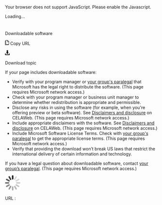 Your browser does not support JavaScript. Please enable the Javascript.

Loading...

# 

Downloadable software

![Copy URL](downloadable-software_files/Copy.png)
Copy URL

![Download](downloadable-software_files/Download.png)

Download topic

If your page includes downloadable software:

  - Verify with your program manager or [your group's paralegal](https://microsoft.sharepoint.com/sites/lcaweb/Pages/Applications/LegalContact.aspx) that Microsoft has the legal right to distribute the software. (This page requires Microsoft network access.)
  - Check
    with your program manager or business unit manager
    to determine whether redistribution is appropriate and
    permissible.
  - Disclose any risks in using the software (for example, when you're offering preview or beta software). See [Disclaimers and disclosure](https://microsoft.sharepoint.com/sites/LCAWeb/Home/Marketing/Marketing-and-Advertising-Content/Disclaimers) on CELAWeb. (This page requires Microsoft network access.)
  - Include appropriate disclaimers with the software. See [Disclaimers and disclosure](https://microsoft.sharepoint.com/sites/LCAWeb/Home/Marketing/Marketing-and-Advertising-Content/Disclaimers) on CELAWeb. (This page requires Microsoft network access.)
  - Include Microsoft Software License Terms. Check with [your group's paralegal](https://microsoft.sharepoint.com/sites/lcaweb/Pages/Applications/LegalContact.aspx) to get the appropriate license terms. (This page requires Microsoft network access.)
  - Verify
    that providing the download won’t break US laws that restrict
    the international delivery of certain information and technology.

If you have a legal question about downloadable software, contact [your group’s paralegal](https://microsoft.sharepoint.com/sites/lcaweb/Pages/Applications/LegalContact.aspx). (This page requires Microsoft network access.)

![In progress](downloadable-software_files/activity-large.gif)

URL :
